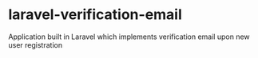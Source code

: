 # laravel-verification-email

Application built in Laravel which implements verification email upon new user registration
